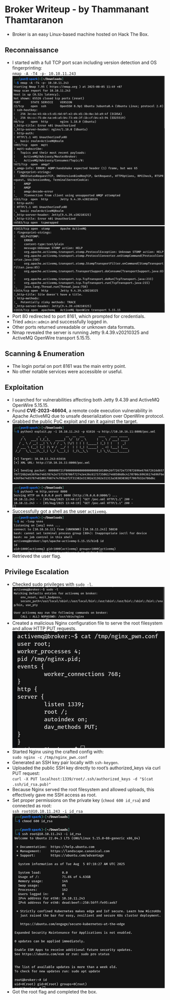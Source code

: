 # Broker Writeup - by Thammanant Thamtaranon  
- Broker is an easy Linux-based machine hosted on Hack The Box.

## Reconnaissance  
- I started with a full TCP port scan including version detection and OS fingerprinting:  
  `nmap -A -T4 -p- 10.10.11.243`  
![Nmap_Scan1](Nmap_Scan1.png)  
![Nmap_Scan2](Nmap_Scan2.png)  
- Port 80 redirected to port 8161, which prompted for credentials.  
- Tried `admin:admin` and successfully logged in.  
- Other ports returned unreadable or unknown data formats.  
- Nmap revealed the server is running Jetty 9.4.39.v20210325 and ActiveMQ OpenWire transport 5.15.15.

## Scanning & Enumeration  
- The login portal on port 8161 was the main entry point.  
- No other notable services were accessible or useful.

## Exploitation  
- I searched for vulnerabilities affecting both Jetty 9.4.39 and ActiveMQ OpenWire 5.15.15.  
- Found **CVE-2023-46604**, a remote code execution vulnerability in Apache ActiveMQ due to unsafe deserialization over OpenWire protocol.  
- Grabbed the public PoC exploit and ran it against the target.  
![Exploit1](Exploit1.png)  
![Exploit2](Exploit2.png)  
- Successfully got a shell as the user `activemq`.  
![Exploit3](Exploit3.png)  
- Retrieved the user flag.

## Privilege Escalation  
- Checked sudo privileges with `sudo -l`.  
![SUDO](SUDO.png)  
- Created a malicious Nginx configuration file to serve the root filesystem and allow HTTP PUT requests.  
![PrivEsc](PrivEsc.png)  
- Started Nginx using the crafted config with:  
  `sudo nginx -c /tmp/nginx_pwn.conf`  
- Generated an SSH key pair locally with `ssh-keygen`.  
- Uploaded the public SSH key directly to root’s authorized_keys via curl PUT request:  
  `curl -X PUT localhost:1339/root/.ssh/authorized_keys -d "$(cat .ssh/id_rsa.pub)"`  
- Because Nginx served the root filesystem and allowed uploads, this effectively gave me SSH access as root.  
- Set proper permissions on the private key (`chmod 600 id_rsa`) and connected as root:  
  `ssh root@10.10.11.243 -i id_rsa`
![Root](Root.png)  
- Got the root flag and completed the box.
